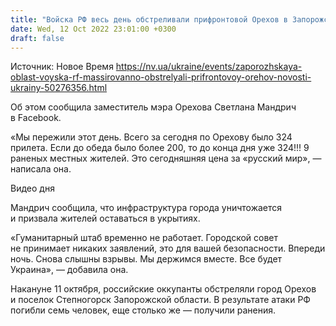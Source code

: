 ```yaml
---
title: "Войска РФ весь день обстреливали прифронтовой Орехов в Запорожской области. В городе — 324 прилета"
date: Wed, 12 Oct 2022 23:01:00 +0300
draft: false
---
```

Источник: Новое Время https://nv.ua/ukraine/events/zaporozhskaya-oblast-voyska-rf-massirovanno-obstrelyali-prifrontovoy-orehov-novosti-ukrainy-50276356.html


Об этом сообщила заместитель мэра Орехова Светлана Мандрич в Facebook.

«Мы пережили этот день. Всего за сегодня по Орехову было 324 прилета. Если до обеда было более 200, то до конца дня уже 324!!! 9 раненых местных жителей. Это сегодняшняя цена за «русский мир», — написала она.

 Видео дня   

Мандрич сообщила, что инфраструктура города уничтожается и призвала жителей оставаться в укрытиях.

«Гуманитарный штаб временно не работает. Городской совет не принимает никаких заявлений, это для вашей безопасности. Впереди ночь. Снова слышны взрывы. Мы держимся вместе. Все будет Украина», — добавила она.

Накануне 11 октября, российские оккупанты обстреляли город Орехов и поселок Степногорск Запорожской области. В результате атаки РФ погибли семь человек, еще столько же — получили ранения.
